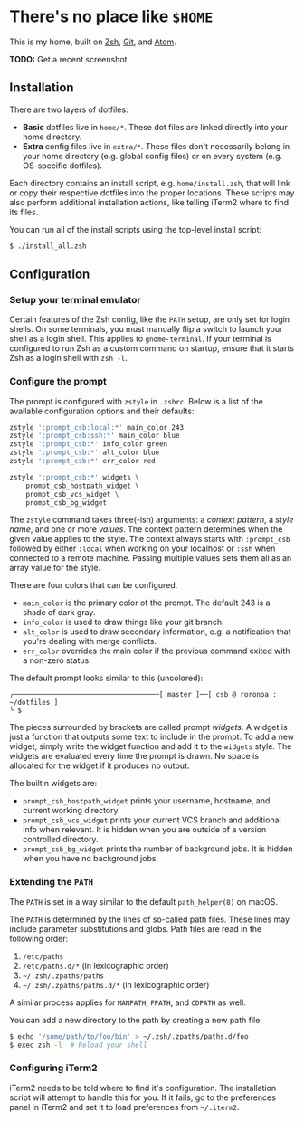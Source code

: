 There's no place like `$HOME`
==================================================

This is my home, built on [Zsh], [Git], and [Atom].

[Atom]: https://atom.io
[Git]: http://git-scm.com
[Zsh]: http://www.zsh.org

**TODO:** Get a recent screenshot


## Installation

There are two layers of dotfiles:

- **Basic** dotfiles live in `home/*`. These dot files are linked directly into your home directory.
- **Extra** config files live in `extra/*`. These files don't necessarily belong in your home directory (e.g. global config files) or on every system (e.g. OS-specific dotfiles).

Each directory contains an install script, e.g. `home/install.zsh`, that will link or copy their respective dotfiles into the proper locations. These scripts may also perform additional installation actions, like telling iTerm2 where to find its files.

You can run all of the install scripts using the top-level install script:

```sh
$ ./install_all.zsh
```


## Configuration

### Setup your terminal emulator

Certain features of the Zsh config, like the `PATH` setup, are only set for login shells. On some terminals, you must manually flip a switch to launch your shell as a login shell. This applies to `gnome-terminal`. If your terminal is configured to run Zsh as a custom command on startup, ensure that it starts Zsh as a login shell with `zsh -l`.

### Configure the prompt

The prompt is configured with `zstyle` in `.zshrc`. Below is a list of the available configuration options and their defaults:

```sh
zstyle ':prompt_csb:local:*' main_color 243
zstyle ':prompt_csb:ssh:*' main_color blue
zstyle ':prompt_csb:*' info_color green
zstyle ':prompt_csb:*' alt_color blue
zstyle ':prompt_csb:*' err_color red

zstyle ':prompt_csb:*' widgets \
	prompt_csb_hostpath_widget \
	prompt_csb_vcs_widget \
	prompt_csb_bg_widget
```

The `zstyle` command takes three(-ish) arguments: a _context pattern_, a _style name_, and one or more _values_. The context pattern determines when the given value applies to the style. The context always starts with `:prompt_csb` followed by either `:local` when working on your localhost or `:ssh` when connected to a remote machine. Passing multiple values sets them all as an array value for the style.

There are four colors that can be configured.

- `main_color` is the primary color of the prompt. The default 243 is a shade of dark gray.
- `info_color` is used to draw things like your git branch.
- `alt_color` is used to draw secondary information, e.g. a notification that you're dealing with merge conflicts.
- `err_color` overrides the main color if the previous command exited with a non-zero status.

The default prompt looks similar to this (uncolored):

```
╭────────────────────────────────────[ master ]──[ csb @ roronoa : ~/dotfiles ]
╰ $
```

The pieces surrounded by brackets are called prompt *widgets*. A widget is just a function that outputs some text to include in the prompt. To add a new widget, simply write the widget function and add it to the `widgets` style. The widgets are evaluated every time the prompt is drawn. No space is allocated for the widget if it produces no output.

The builtin widgets are:

- `prompt_csb_hostpath_widget` prints your username, hostname, and current working directory.
- `prompt_csb_vcs_widget` prints your current VCS branch and additional info when relevant. It is hidden when you are outside of a version controlled directory.
- `prompt_csb_bg_widget` prints the number of background jobs. It is hidden when you have no background jobs.

### Extending the `PATH`

The `PATH` is set in a way similar to the default `path_helper(8)` on macOS.

The `PATH` is determined by the lines of so-called path files. These lines may include parameter substitutions and globs. Path files are read in the following order:

1. `/etc/paths`
2. `/etc/paths.d/*` (in lexicographic order)
3. `~/.zsh/.zpaths/paths`
4. `~/.zsh/.zpaths/paths.d/*` (in lexicographic order)

A similar process applies for `MANPATH`, `FPATH`, and `CDPATH` as well.

You can add a new directory to the path by creating a new path file:

```sh
$ echo '/some/path/to/foo/bin' > ~/.zsh/.zpaths/paths.d/foo
$ exec zsh -l  # Reload your shell
```

### Configuring iTerm2

iTerm2 needs to be told where to find it's configuration. The installation script will attempt to handle this for you. If it fails, go to the preferences panel in iTerm2 and set it to load preferences from `~/.iterm2`.
